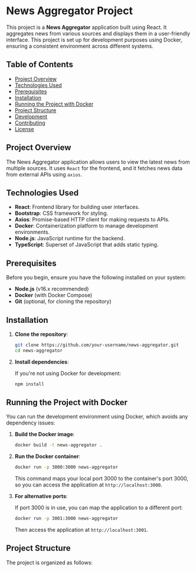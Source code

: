 # News Aggregator Project

This project is a **News Aggregator** application built using React. It aggregates news from various sources and displays them in a user-friendly interface. This project is set up for development purposes using Docker, ensuring a consistent environment across different systems.

## Table of Contents
- [Project Overview](#project-overview)
- [Technologies Used](#technologies-used)
- [Prerequisites](#prerequisites)
- [Installation](#installation)
- [Running the Project with Docker](#running-the-project-with-docker)
- [Project Structure](#project-structure)
- [Development](#development)
- [Contributing](#contributing)
- [License](#license)

## Project Overview

The News Aggregator application allows users to view the latest news from multiple sources. It uses `React` for the frontend, and it fetches news data from external APIs using `axios`.

## Technologies Used

- **React**: Frontend library for building user interfaces.
- **Bootstrap**: CSS framework for styling.
- **Axios**: Promise-based HTTP client for making requests to APIs.
- **Docker**: Containerization platform to manage development environments.
- **Node.js**: JavaScript runtime for the backend.
- **TypeScript**: Superset of JavaScript that adds static typing.

## Prerequisites

Before you begin, ensure you have the following installed on your system:

- **Node.js** (v16.x recommended)
- **Docker** (with Docker Compose)
- **Git** (optional, for cloning the repository)

## Installation

1. **Clone the repository**:

    ```bash
    git clone https://github.com/your-username/news-aggregator.git
    cd news-aggregator
    ```

2. **Install dependencies**:

   If you're not using Docker for development:

    ```bash
    npm install
    ```

## Running the Project with Docker

You can run the development environment using Docker, which avoids any dependency issues:

1. **Build the Docker image**:

    ```bash
    docker build -t news-aggregator .
    ```

2. **Run the Docker container**:

    ```bash
    docker run -p 3000:3000 news-aggregator
    ```

   This command maps your local port 3000 to the container's port 3000, so you can access the application at `http://localhost:3000`.

3. **For alternative ports**:

   If port 3000 is in use, you can map the application to a different port:

    ```bash
    docker run -p 3001:3000 news-aggregator
    ```

   Then access the application at `http://localhost:3001`.

## Project Structure

The project is organized as follows:




